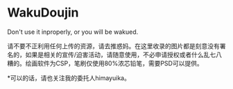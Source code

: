 # WakuDoujin


Don't use it inproperly, or you will be wakued.


请不要不正利用任何上传的资源，请去推惑妈。在这里收录的图片都是刻意没有署名的，如果是相关的宣传/迫害活动，请随意使用，不必申请授权或者什么乱七八糟的。绘画软件为CSP，笔刷仅使用80%浓芯铅笔，需要PSD可以提供。

*可以的话，请也关注我的委托人himayuika。


